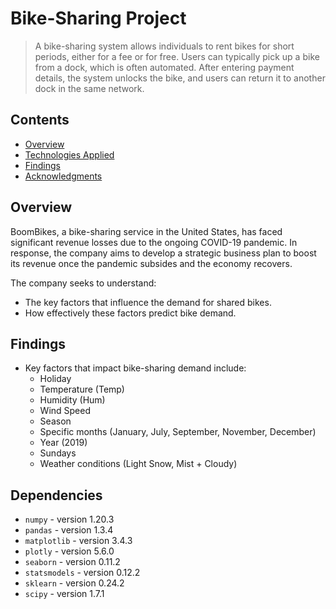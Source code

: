 # Bike-Sharing Project

> A bike-sharing system allows individuals to rent bikes for short periods, either for a fee or for free. Users can typically pick up a bike from a dock, which is often automated. After entering payment details, the system unlocks the bike, and users can return it to another dock in the same network.

## Contents
* [Overview](#overview)
* [Technologies Applied](#technologies-applied)
* [Findings](#findings)
* [Acknowledgments](#acknowledgments)


## Overview
BoomBikes, a bike-sharing service in the United States, has faced significant revenue losses due to the ongoing COVID-19 pandemic. In response, the company aims to develop a strategic business plan to boost its revenue once the pandemic subsides and the economy recovers.

The company seeks to understand:
- The key factors that influence the demand for shared bikes.
- How effectively these factors predict bike demand.


## Findings
- Key factors that impact bike-sharing demand include:
  - Holiday
  - Temperature (Temp)
  - Humidity (Hum)
  - Wind Speed
  - Season
  - Specific months (January, July, September, November, December)
  - Year (2019)
  - Sundays
  - Weather conditions (Light Snow, Mist + Cloudy)



## Dependencies
- `numpy` - version 1.20.3
- `pandas` - version 1.3.4
- `matplotlib` - version 3.4.3
- `plotly` - version 5.6.0
- `seaborn` - version 0.11.2
- `statsmodels` - version 0.12.2
- `sklearn` - version 0.24.2
- `scipy` - version 1.7.1

